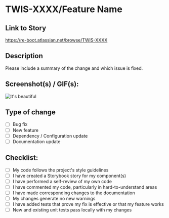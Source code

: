 # TWIS-XXXX/Feature Name

## Link to Story

https://re-boot.atlassian.net/browse/TWIS-XXXX

## Description

Please include a summary of the change and which issue is fixed.

## Screenshot(s) / GIF(s):

![It's beautiful]()

## Type of change

- [ ] Bug fix
- [ ] New feature
- [ ] Dependency / Configuration update
- [ ] Documentation update

## Checklist:

- [ ] My code follows the project's style guidelines
- [ ] I have created a Storybook story for my component(s)
- [ ] I have performed a self-review of my own code
- [ ] I have commented my code, particularly in hard-to-understand areas
- [ ] I have made corresponding changes to the documentation
- [ ] My changes generate no new warnings
- [ ] I have added tests that prove my fix is effective or that my feature works
- [ ] New and existing unit tests pass locally with my changes

